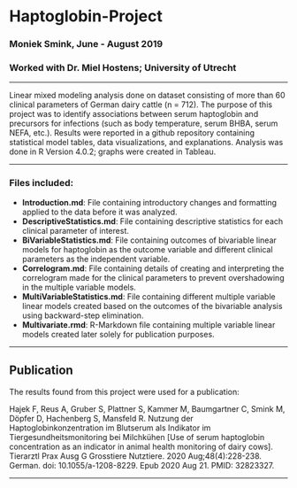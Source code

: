 # Haptoglobin-Project
### Moniek Smink, June - August 2019
### Worked with Dr. Miel Hostens; University of Utrecht
--------

Linear mixed modeling analysis done on dataset consisting of more than 60 clinical parameters of German dairy cattle (n = 712). The purpose of this project was to identify associations between serum haptoglobin and precursors for infections (such as body temperature, serum BHBA, serum NEFA, etc.). Results were reported in a github repository containing statistical model tables, data visualizations, and explanations. Analysis was done in R Version 4.0.2; graphs were created in Tableau. 

--------
### Files included:

 - **Introduction.md**: File containing introductory changes and formatting applied to the data before it was analyzed. 
 - **DescriptiveStatistics.md**: File containing descriptive statistics for each clinical parameter of interest.
 - **BiVariableStatistics.md**: File containing outcomes of bivariable linear models for haptoglobin as the outcome variable and different clinical parameters as the independent variable.
 - **Correlogram.md**: File containing details of creating and interpreting the correlogram made for the clinical parameters to prevent overshadowing in the multiple variable models.
 - **MultiVariableStatistics.md**: File containing different multiple variable linear models created based on the outcomes of the bivariable analysis using backward-step elimination. 
 - **Multivariate.rmd**: R-Markdown file containing multiple variable linear models created later solely for publication purposes.

-------
## Publication

The results found from this project were used for a publication:

Hajek F, Reus A, Gruber S, Plattner S, Kammer M, Baumgartner C, Smink M, Döpfer D, Hachenberg S, Mansfeld R. Nutzung der Haptoglobinkonzentration im Blutserum als Indikator im Tiergesundheitsmonitoring bei Milchkühen [Use of serum haptoglobin concentration as an indicator in animal health monitoring of dairy cows]. Tierarztl Prax Ausg G Grosstiere Nutztiere. 2020 Aug;48(4):228-238. German. doi: 10.1055/a-1208-8229. Epub 2020 Aug 21. PMID: 32823327.

-------
